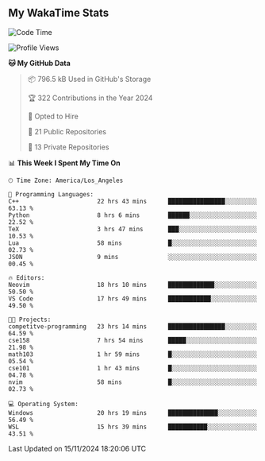 ## My WakaTime Stats
<!--START_SECTION:waka-->
![Code Time](http://img.shields.io/badge/Code%20Time-136%20hrs%2046%20mins-blue)

![Profile Views](http://img.shields.io/badge/Profile%20Views-0-blue)

**🐱 My GitHub Data** 

> 📦 796.5 kB Used in GitHub's Storage 
 > 
> 🏆 322 Contributions in the Year 2024
 > 
> 💼 Opted to Hire
 > 
> 📜 21 Public Repositories 
 > 
> 🔑 13 Private Repositories 
 > 
📊 **This Week I Spent My Time On** 

```text
🕑︎ Time Zone: America/Los_Angeles

💬 Programming Languages: 
C++                      22 hrs 43 mins      ████████████████░░░░░░░░░   63.13 % 
Python                   8 hrs 6 mins        ██████░░░░░░░░░░░░░░░░░░░   22.52 % 
TeX                      3 hrs 47 mins       ███░░░░░░░░░░░░░░░░░░░░░░   10.53 % 
Lua                      58 mins             █░░░░░░░░░░░░░░░░░░░░░░░░   02.73 % 
JSON                     9 mins              ░░░░░░░░░░░░░░░░░░░░░░░░░   00.45 % 

🔥 Editors: 
Neovim                   18 hrs 10 mins      █████████████░░░░░░░░░░░░   50.50 % 
VS Code                  17 hrs 49 mins      ████████████░░░░░░░░░░░░░   49.50 % 

🐱‍💻 Projects: 
competitve-programming   23 hrs 14 mins      ████████████████░░░░░░░░░   64.59 % 
cse158                   7 hrs 54 mins       █████░░░░░░░░░░░░░░░░░░░░   21.98 % 
math103                  1 hr 59 mins        █░░░░░░░░░░░░░░░░░░░░░░░░   05.54 % 
cse101                   1 hr 43 mins        █░░░░░░░░░░░░░░░░░░░░░░░░   04.78 % 
nvim                     58 mins             █░░░░░░░░░░░░░░░░░░░░░░░░   02.73 % 

💻 Operating System: 
Windows                  20 hrs 19 mins      ██████████████░░░░░░░░░░░   56.49 % 
WSL                      15 hrs 39 mins      ███████████░░░░░░░░░░░░░░   43.51 % 
```


 Last Updated on 15/11/2024 18:20:06 UTC
<!--END_SECTION:waka-->
